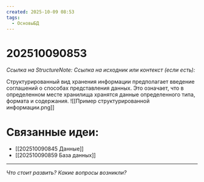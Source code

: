 ```yaml
---
created: 2025-10-09 08:53
tags:
  - ОсновыБД
---
```

# 202510090853
*Ссылка на StructureNote:*
*Ссылка на исходник или контекст (если есть):* 

Структурированный вид хранения информации предполагает введение соглашений о способах представления данных. Это означает, что в определенном месте хранилища хранятся данные определенного типа, формата и содержания.
![[Пример структурированной информации.png]]
# Связанные идеи:
* [[202510090845 Данные]]
* [[202510090859 База данных]]
---

*Что стоит развить? Какие вопросы возникли?*